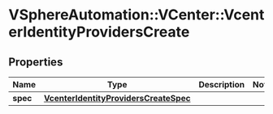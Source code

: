 # VSphereAutomation::VCenter::VcenterIdentityProvidersCreate

## Properties
Name | Type | Description | Notes
------------ | ------------- | ------------- | -------------
**spec** | [**VcenterIdentityProvidersCreateSpec**](VcenterIdentityProvidersCreateSpec.md) |  | 


